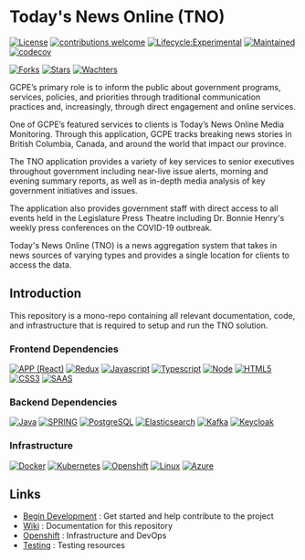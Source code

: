 # Today's News Online (TNO)

[![License](https://img.shields.io/badge/License-Apache%202.0-blue.svg)](LICENSE)
[![contributions welcome](https://img.shields.io/badge/contributions-welcome-brightgreen.svg?style=flat)](https://github.com/bcgov/tno/issues)
[![Lifecycle:Experimental](https://img.shields.io/badge/Lifecycle-Experimental-339999)](https://github.com/bcgov/tno/wiki)
[![Maintained](https://img.shields.io/badge/Maintained%3F-yes-green.svg)](https://github.com/bcgov/tno/wiki)
[![codecov](https://codecov.io/gh/bcgov/tno/branch/dev/graph/badge.svg)](https://codecov.io/gh/bcgov/tno)

[![Forks](https://img.shields.io/github/forks/bcgov/tno.svg)](https://github.com/bcgov/tno/network/members)
[![Stars](https://img.shields.io/github/stars/bcgov/tno.svg)](https://github.com/bcgov/tno/stargazers)
[![Wachters](https://img.shields.io/github/watchers/bcgov/tno.svg)](https://github.com/bcgov/tno/watchers)

GCPE’s primary role is to inform the public about government programs, services, policies, and priorities through traditional communication practices and, increasingly, through direct engagement and online services.

One of GCPE’s featured services to clients is Today’s News Online Media Monitoring. Through this application, GCPE tracks breaking news stories in British Columbia, Canada, and around the world that impact our province.

The TNO application provides a variety of key services to senior executives throughout government including near-live issue alerts, morning and evening summary reports, as well as in-depth media analysis of key government initiatives and issues.

The application also provides government staff with direct access to all events held in the Legislature Press Theatre including Dr. Bonnie Henry's weekly press conferences on the COVID-19 outbreak.

Today's News Online (TNO) is a news aggregation system that takes in news sources of varying types and provides a single location for clients to access the data.

## Introduction

This repository is a mono-repo containing all relevant documentation, code, and infrastructure that is required to setup and run the TNO solution.

### Frontend Dependencies

[![APP (React)](https://img.shields.io/badge/React-20232A?style=for-the-badge&logo=react&logoColor=61DAFB)](https://github.com/bcgov/tno/wiki)
[![Redux](https://img.shields.io/badge/Redux-593D88?style=for-the-badge&logo=redux&logoColor=white)](https://github.com/bcgov/tno/wiki)
[![Javascript](https://img.shields.io/badge/JavaScript-323330?style=for-the-badge&logo=javascript&logoColor=F7DF1E)](https://github.com/bcgov/tno/wiki)
[![Typescript](https://img.shields.io/badge/TypeScript-007ACC?style=for-the-badge&logo=typescript&logoColor=white)](https://github.com/bcgov/tno/wiki)
[![Node](https://img.shields.io/badge/Node.js-43853D?style=for-the-badge&logo=node.js&logoColor=white)](https://github.com/bcgov/tno/wiki)
[![HTML5](https://img.shields.io/badge/HTML5-E34F26?style=for-the-badge&logo=html5&logoColor=white)](https://github.com/bcgov/tno/wiki)
[![CSS3](https://img.shields.io/badge/CSS3-1572B6?style=for-the-badge&logo=css3&logoColor=white)](https://github.com/bcgov/tno/wiki)
[![SAAS](https://img.shields.io/badge/Sass-CC6699?style=for-the-badge&logo=sass&logoColor=white)](https://github.com/bcgov/tno/wiki)

### Backend Dependencies

[![Java](https://img.shields.io/badge/Java-ED8B00?style=for-the-badge&logo=java&logoColor=white)](https://github.com/bcgov/tno/wiki)
[![SPRING](https://img.shields.io/badge/Spring-6DB33F?style=for-the-badge&logo=spring&logoColor=white)](https://github.com/bcgov/tno/wiki)
[![PostgreSQL](https://img.shields.io/badge/PostgreSQL-316192?style=for-the-badge&logo=postgresql&logoColor=white)](https://github.com/bcgov/tno/wiki)
[![Elasticsearch](https://img.shields.io/badge/Elasticsearch-4EA94B?style=for-the-badge&logo=elastic&logoColor=white)](https://github.com/bcgov/tno/wiki)
[![Kafka](https://img.shields.io/badge/Apache%20Kafka-20232A?style=for-the-badge&logo=apachekafka&logoColor=white)](https://github.com/bcgov/tno/wiki)
[![Keycloak](https://img.shields.io/badge/Keycloak-593D88?style=for-the-badge&logo=keycloak&logoColor=white)](https://github.com/bcgov/tno/wiki)

### Infrastructure

[![Docker](https://img.shields.io/badge/Docker-593D88?style=for-the-badge&logo=docker&logoColor=white)](https://github.com/bcgov/tno/wiki)
[![Kubernetes](https://img.shields.io/badge/Kubernetes-E34F26?style=for-the-badge&logo=kubernetes&logoColor=white)](https://github.com/bcgov/tno/wiki)
[![Openshift](https://img.shields.io/badge/Openshift-CC6699?style=for-the-badge&logo=redhatopenshift&logoColor=white)](https://github.com/bcgov/tno/wiki)
[![Linux](https://img.shields.io/badge/Linux-6DB33F?style=for-the-badge&logo=linux&logoColor=white)](https://github.com/bcgov/tno/wiki)
[![Azure](https://img.shields.io/badge/Azure-007ACC?style=for-the-badge&logo=MicrosoftAzure&logoColor=white)](https://github.com/bcgov/tno/wiki)

## Links

- [Begin Development](./docs/DEVELOPMENT.md) : Get started and help contribute to the project
- [Wiki](https://github.com/bcgov/tno/wiki) : Documentation for this repository
- [Openshift](./openshift/README.md) : Infrastructure and DevOps
- [Testing](./test/README.md) : Testing resources
